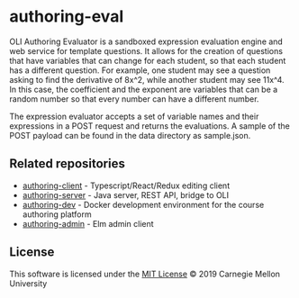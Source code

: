 # authoring-eval

OLI Authoring Evaluator is a sandboxed expression evaluation engine and web service for template questions. It allows for the creation of questions that have variables that can change for each student, so that each student has a different question. For example, one student may see a question asking to find the derivative of 8x^2, while another student may see 11x^4. In this case, the coefficient and the exponent are variables that can be a random number so that every number can have a different number.

The expression evaluator accepts a set of variable names and their expressions in a POST request and returns the evaluations. A sample of the POST payload can be found in the data directory as sample.json.

## Related repositories
* [authoring-client](https://github.com/Simon-Initiative/authoring-client) - Typescript/React/Redux editing client
* [authoring-server](https://github.com/Simon-Initiative/authoring-server) - Java server, REST API, bridge to OLI
* [authoring-dev](https://github.com/Simon-Initiative/authoring-dev) - Docker development environment for the course authoring platform
* [authoring-admin](https://github.com/Simon-Initiative/authoring-admin) - Elm admin client

## License
This software is licensed under the [MIT License](./LICENSE) © 2019 Carnegie Mellon University
